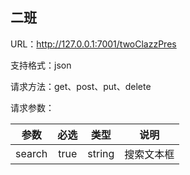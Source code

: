 ## 二班

URL：http://127.0.0.1:7001/twoClazzPres

支持格式：json

请求方法：get、post、put、delete

请求参数：

参数| 必选 | 类型 | 说明
:-: | :-: | :-: | :-: 
search | true | string | 搜索文本框